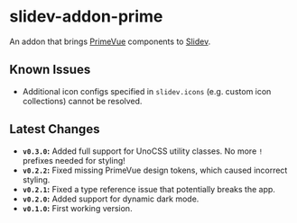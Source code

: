# slidev-addon-prime

An addon that brings [PrimeVue](https://primevue.org) components to
[Slidev](https://sli.dev).

## Known Issues

- Additional icon configs specified in `slidev.icons` (e.g. custom icon
  collections) cannot be resolved.

## Latest Changes

- **`v0.3.0`:** Added full support for UnoCSS utility classes. No more `!`
  prefixes needed for styling!
- **`v0.2.2`:** Fixed missing PrimeVue design tokens, which caused incorrect
  styling.
- **`v0.2.1`:** Fixed a type reference issue that potentially breaks the app.
- **`v0.2.0`:** Added support for dynamic dark mode.
- **`v0.1.0`:** First working version.
